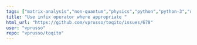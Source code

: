 ```yaml
---
tags: ["matrix-analysis","non-quantum","physics","python","python-3","quantum","quantum-computing","quantum-information","unitaryhack"]
title: "Use infix operator where appropriate "
html_url: "https://github.com/vprusso/toqito/issues/678"
user: "vprusso"
repo: "vprusso/toqito"
---
```


